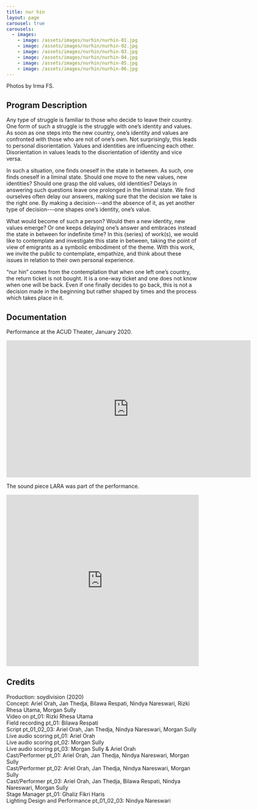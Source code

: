 ```yaml
---
title: nur hin
layout: page
carousel: true
carousels:
  - images:
    - image: /assets/images/nurhin/nurhin-01.jpg
    - image: /assets/images/nurhin/nurhin-02.jpg
    - image: /assets/images/nurhin/nurhin-03.jpg
    - image: /assets/images/nurhin/nurhin-04.jpg
    - image: /assets/images/nurhin/nurhin-05.jpg
    - image: /assets/images/nurhin/nurhin-06.jpg
---
```


<figcaption>Photos by Irma FS.</figcaption>

## Program Description

Any type of struggle is familiar to those who decide to leave their country. One form of such a struggle is the struggle with one’s identity and values. As soon as one steps into the new country, one’s identity and values are confronted with those who are not of one’s own. Not surprisingly, this leads to personal disorientation. Values and identities are  influencing each other. Disorientation in values leads to the disorientation of identity and vice versa.

In such a situation, one finds oneself in the state in between. As such, one finds oneself in a liminal state. Should one move to the new values, new identities? Should one grasp the old values, old identities? Delays in answering such questions leave one prolonged in the liminal state. We find ourselves often delay our answers, making sure that the decision we take is the right one. By making a decision---and the absence of it, as yet another type of decision---one shapes one’s identity, one’s value.

What would become of such a person? Would then a new identity, new values emerge? Or one keeps delaying one’s answer and embraces instead the state in between for indefinite time? In this (series) of work(s), we would like to contemplate and investigate this state in between, taking the point of view of emigrants as a symbolic embodiment of the theme. With this work, we invite the public to contemplate, empathize, and think about these issues in relation to their own personal experience.

“nur hin” comes from the contemplation that when one left one’s country, the return ticket is not bought. It is a one-way ticket and one does not know when one will be back. Even if one finally decides to go back,  this is not a decision made in the beginning but rather shaped by times and the process which takes place in it.

## Documentation

Performance at the ACUD Theater, January 2020.

<iframe title="vimeo-player" src="https://player.vimeo.com/video/479370189?h=f47b93ce5a" width="640" height="360" frameborder="0"    allowfullscreen></iframe>

The sound piece LARA was part of the performance.

<iframe width="100%" height="450" scrolling="no" frameborder="no" allow="autoplay" src="https://w.soundcloud.com/player/?url=https%3A//api.soundcloud.com/playlists/1520797069&color=%23333333&auto_play=false&hide_related=false&show_comments=true&show_user=true&show_reposts=false&show_teaser=true"></iframe>

## Credits

Production: soydivision (2020)<br>
Concept: Ariel Orah, Jan Thedja, Bilawa Respati, Nindya Nareswari, Rizki Rhesa Utama, Morgan Sully<br>
Video on pt_01: Rizki Rhesa Utama<br>
Field recording pt_01: Bilawa Respati<br>
Script pt_01_02_03: Ariel Orah, Jan Thedja, Nindya Nareswari, Morgan Sully<br>
Live audio scoring pt_01: Ariel Orah<br>
Live audio scoring pt_02: Morgan Sully<br>
Live audio scoring pt_03: Morgan Sully & Ariel Orah<br>
Cast/Performer pt_01: Ariel Orah, Jan Thedja, Nindya Nareswari, Morgan Sully<br>
Cast/Performer pt_02: Ariel Orah, Jan Thedja, Nindya Nareswari, Morgan Sully<br>
Cast/Performer pt_03: Ariel Orah, Jan Thedja, Bilawa Respati, Nindya Nareswari, Morgan Sully<br>
Stage Manager pt_01: Ghaliz Fikri Haris<br>
Lighting Design and Performance pt_01_02_03: Nindya Nareswari
